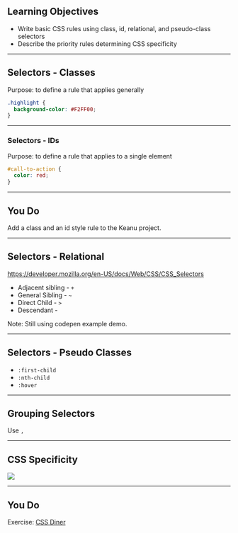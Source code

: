 ## Learning Objectives

* Write basic CSS rules using class, id, relational, and pseudo-class selectors
* Describe the priority rules determining CSS specificity

---

## Selectors - Classes

Purpose: to define a rule that applies generally

```css
.highlight {
  background-color: #F2FF00;
}
```

---

### Selectors - IDs

Purpose: to define a rule that applies to a single element

```css
#call-to-action {
  color: red;
}
```

---

## You Do

Add a class and an id style rule to the Keanu project.

---

## Selectors - Relational

https://developer.mozilla.org/en-US/docs/Web/CSS/CSS_Selectors

* Adjacent sibling - `+`
* General Sibling - `~`
* Direct Child - `>`
* Descendant - ` `

Note:
Still using codepen example demo.

---

## Selectors - Pseudo Classes

* `:first-child`
* `:nth-child`
* `:hover`

---

## Grouping Selectors

Use `,`

---

## CSS Specificity

<img src="./img/css-specificity.jpg">

---

## You Do

Exercise: [CSS Diner](https://flukeout.github.io/)
